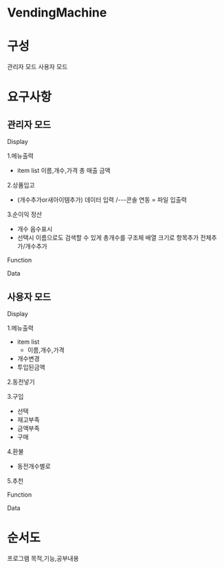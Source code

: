 # VendingMachine
# 구성
관리자 모드
사용자 모드

# 요구사항
## 관리자 모드
Display

1.메뉴출력
- item list
이름,개수,가격
총 매출 금액

2.상품입고
- (개수추가or새아이템추가)
데이터 입력
/---콘솔 연동 = 파일 입출력

3.순이익 정산


* 개수  음수표시
* 선택시 이름으로도 검색할 수 있게
총개수를 구조체 배열 크기로
항목추가 전체추가/개수추가


Function

Data

## 사용자 모드
Display

1.메뉴출력
- item list
	- 이름,개수,가격
- 개수변경
- 투입된금액

2.동전넣기

3.구입
- 선택
- 재고부족
- 금액부족
- 구매

4.환불
- 동전개수별로

5.추천

Function

Data


# 순서도




프로그램 목적,기능,공부내용
